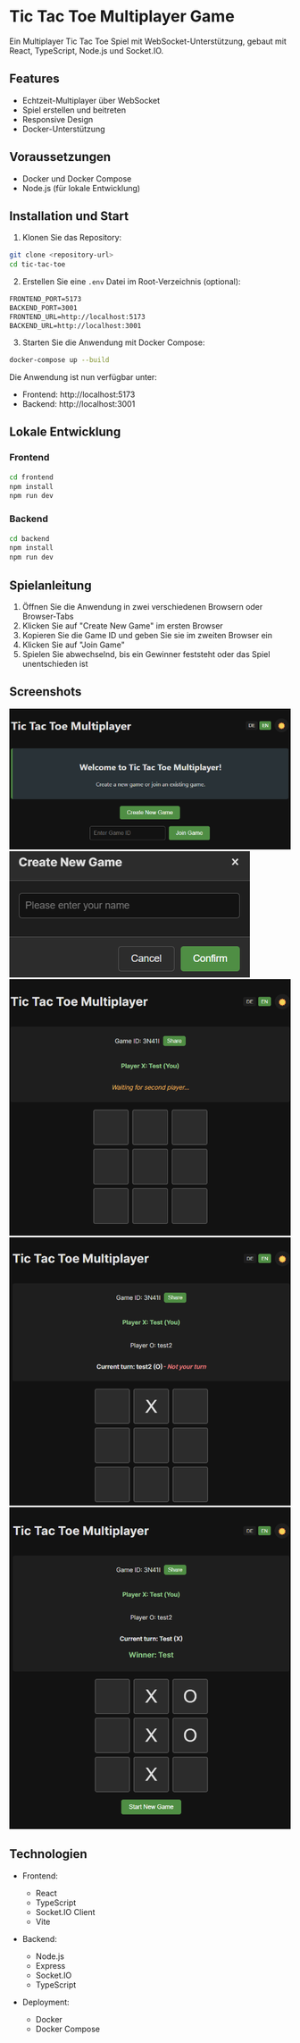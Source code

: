 # Tic Tac Toe Multiplayer Game

Ein Multiplayer Tic Tac Toe Spiel mit WebSocket-Unterstützung, gebaut mit React, TypeScript, Node.js und Socket.IO.

## Features

- Echtzeit-Multiplayer über WebSocket
- Spiel erstellen und beitreten
- Responsive Design
- Docker-Unterstützung

## Voraussetzungen

- Docker und Docker Compose
- Node.js (für lokale Entwicklung)

## Installation und Start

1. Klonen Sie das Repository:
```bash
git clone <repository-url>
cd tic-tac-toe
```

2. Erstellen Sie eine `.env` Datei im Root-Verzeichnis (optional):
```env
FRONTEND_PORT=5173
BACKEND_PORT=3001
FRONTEND_URL=http://localhost:5173
BACKEND_URL=http://localhost:3001
```

3. Starten Sie die Anwendung mit Docker Compose:
```bash
docker-compose up --build
```

Die Anwendung ist nun verfügbar unter:
- Frontend: http://localhost:5173
- Backend: http://localhost:3001

## Lokale Entwicklung

### Frontend
```bash
cd frontend
npm install
npm run dev
```

### Backend
```bash
cd backend
npm install
npm run dev
```

## Spielanleitung

1. Öffnen Sie die Anwendung in zwei verschiedenen Browsern oder Browser-Tabs
2. Klicken Sie auf "Create New Game" im ersten Browser
3. Kopieren Sie die Game ID und geben Sie sie im zweiten Browser ein
4. Klicken Sie auf "Join Game"
5. Spielen Sie abwechselnd, bis ein Gewinner feststeht oder das Spiel unentschieden ist

## Screenshots

![Screenshot 1](screenshots/image1.png)
![Screenshot 2](screenshots/image2.png)
![Screenshot 3](screenshots/image3.png)
![Screenshot 4](screenshots/image4.png)
![Screenshot 5](screenshots/image5.png)

## Technologien

- Frontend:
  - React
  - TypeScript
  - Socket.IO Client
  - Vite

- Backend:
  - Node.js
  - Express
  - Socket.IO
  - TypeScript

- Deployment:
  - Docker
  - Docker Compose 
